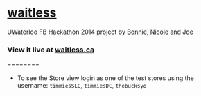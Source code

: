 # [waitless](waitless.ca)

UWaterloo FB Hackathon 2014 project by [Bonnie](http://bonnieli.ca/), [Nicole](http://nicolejiang.com/) and [Joe](http://joemercer.com/)

### View it live at [waitless.ca](waitless.ca)

========

- To see the Store view login as one of the test stores using the username: `timmiesSLC`, `timmiesDC`, `thebucksyo`
